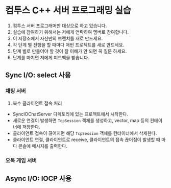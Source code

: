 # 컴투스 C++ 서버 프로그래밍 실습
1. 컴투스 서버 프로그래머만 대상으로 하고 있습니다.  
2. 실습에 참여하기 위해서는 저에게 연락하여 멤버로 참여합니다.  
3. 이 저장소에서 자신만의 브랜치를 새로 만드세요.  
4. 각 단계 별 진행을 할 때마다 매번 프로젝트를 새로 만드세요.  
5. 단계 별로 만들어야 할 것이 잘 이해가 안 되면 꼭 질문 하세요.  
6. 단계를 마치면 저에게 피드백을 받습니다.  
  
  
## Sync I/O: select 사용 
    
### 채팅 서버
1. 복수 클라이언트 접속 처리  
- SyncIOChatServer 디렉토리에 있는 프로젝트에서 시작한다.
- 새로운 연결이 발생하면 `TcpSession` 객체를 생성하고, vector, map 등의 컨테이너에 저장한다.
- 클라이언트 접속이 끊어지면 해당 `TcpSession` 객체를 컨터이너에서 삭제한다.
- 클라이언트 연결, 클라이언트로 receive, 클라이언트의 접속 끊어짐이 발생할 때 마다 콘솔에 메시지를 출력한다.   
  
  
### 오목 게임 서버
    
    
	
## Async I/O: IOCP 사용  